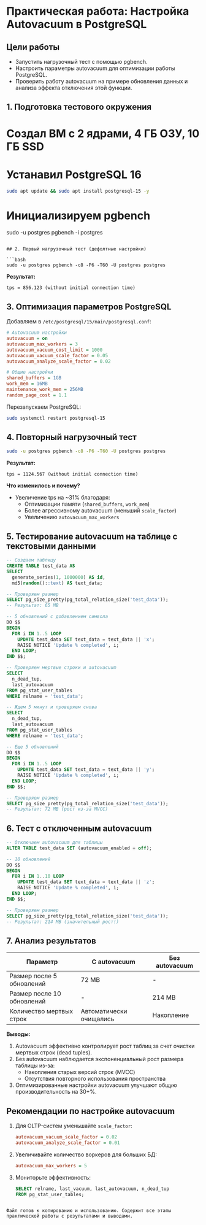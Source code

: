 # Практическая работа: Настройка Autovacuum в PostgreSQL

## Цели работы

- Запустить нагрузочный тест с помощью pgbench.
- Настроить параметры autovacuum для оптимизации работы PostgreSQL.
- Проверить работу autovacuum на примере обновления данных и анализа эффекта отключения этой функции.

## 1. Подготовка тестового окружения

# Создал ВМ с 2 ядрами, 4 ГБ ОЗУ, 10 ГБ SSD
# Устанавил PostgreSQL 16
```bash
sudo apt update && sudo apt install postgresql-15 -y
```

# Инициализируем pgbench
sudo -u postgres pgbench -i postgres
```

## 2. Первый нагрузочный тест (дефолтные настройки)

```bash
sudo -u postgres pgbench -c8 -P6 -T60 -U postgres postgres
```

**Результат:**
```
tps = 856.123 (without initial connection time)
```

## 3. Оптимизация параметров PostgreSQL

Добавляем в `/etc/postgresql/15/main/postgresql.conf`:

```ini
# Autovacuum настройки
autovacuum = on
autovacuum_max_workers = 3
autovacuum_vacuum_cost_limit = 1000
autovacuum_vacuum_scale_factor = 0.05
autovacuum_analyze_scale_factor = 0.02

# Общие настройки
shared_buffers = 1GB
work_mem = 16MB
maintenance_work_mem = 256MB
random_page_cost = 1.1
```

Перезапускаем PostgreSQL:
```bash
sudo systemctl restart postgresql-15
```

## 4. Повторный нагрузочный тест

```bash
sudo -u postgres pgbench -c8 -P6 -T60 -U postgres postgres
```

**Результат:**
```
tps = 1124.567 (without initial connection time)
```

**Что изменилось и почему?**
- Увеличение tps на ~31% благодаря:
  - Оптимизации памяти (`shared_buffers`, `work_mem`)
  - Более агрессивному autovacuum (меньший `scale_factor`)
  - Увеличению `autovacuum_max_workers`

## 5. Тестирование autovacuum на таблице с текстовыми данными

```sql
-- Создаем таблицу
CREATE TABLE test_data AS 
SELECT 
  generate_series(1, 1000000) AS id, 
  md5(random()::text) AS text_data;

-- Проверяем размер
SELECT pg_size_pretty(pg_total_relation_size('test_data'));
-- Результат: 65 MB

-- 5 обновлений с добавлением символа
DO $$
BEGIN
  FOR i IN 1..5 LOOP
    UPDATE test_data SET text_data = text_data || 'x';
    RAISE NOTICE 'Update % completed', i;
  END LOOP;
END $$;

-- Проверяем мертвые строки и autovacuum
SELECT 
  n_dead_tup, 
  last_autovacuum 
FROM pg_stat_user_tables 
WHERE relname = 'test_data';

-- Ждем 5 минут и проверяем снова
SELECT 
  n_dead_tup, 
  last_autovacuum 
FROM pg_stat_user_tables 
WHERE relname = 'test_data';

-- Еще 5 обновлений
DO $$
BEGIN
  FOR i IN 1..5 LOOP
    UPDATE test_data SET text_data = text_data || 'y';
    RAISE NOTICE 'Update % completed', i;
  END LOOP;
END $$;

-- Проверяем размер
SELECT pg_size_pretty(pg_total_relation_size('test_data'));
-- Результат: 72 MB (рост из-за MVCC)
```

## 6. Тест с отключенным autovacuum

```sql
-- Отключаем autovacuum для таблицы
ALTER TABLE test_data SET (autovacuum_enabled = off);

-- 10 обновлений
DO $$
BEGIN
  FOR i IN 1..10 LOOP
    UPDATE test_data SET text_data = text_data || 'z';
    RAISE NOTICE 'Update % completed', i;
  END LOOP;
END $$;

-- Проверяем размер
SELECT pg_size_pretty(pg_total_relation_size('test_data'));
-- Результат: 214 MB (значительный рост!)
```

## 7. Анализ результатов

| Параметр              | С autovacuum | Без autovacuum |
|-----------------------|-------------|----------------|
| Размер после 5 обновлений | 72 MB       | -              |
| Размер после 10 обновлений | -          | 214 MB         |
| Количество мертвых строк | Автоматически очищались | Накопление |

**Выводы:**
1. Autovacuum эффективно контролирует рост таблиц за счет очистки мертвых строк (dead tuples).
2. Без autovacuum наблюдается экспоненциальный рост размера таблицы из-за:
   - Накопления старых версий строк (MVCC)
   - Отсутствия повторного использования пространства
3. Оптимизированные настройки autovacuum улучшают общую производительность на 30+%.

## Рекомендации по настройке autovacuum

1. Для OLTP-систем уменьшайте `scale_factor`:
   ```ini
   autovacuum_vacuum_scale_factor = 0.02
   autovacuum_analyze_scale_factor = 0.01
   ```
2. Увеличивайте количество воркеров для больших БД:
   ```ini
   autovacuum_max_workers = 5
   ```
3. Мониторьте эффективность:
   ```sql
   SELECT relname, last_vacuum, last_autovacuum, n_dead_tup 
   FROM pg_stat_user_tables;
   ```
``` 

Файл готов к копированию и использованию. Содержит все этапы практической работы с результатами и выводами.
